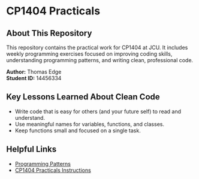 # CP1404 Practicals 

## About This Repository  
This repository contains the practical work for CP1404 at JCU. It includes weekly programming exercises focused on improving coding skills, understanding programming patterns, and writing clean, professional code.

**Author:** Thomas Edge  
**Student ID:** 14456334

## Key Lessons Learned About Clean Code  
- Write code that is easy for others (and your future self) to read and understand.  
- Use meaningful names for variables, functions, and classes.  
- Keep functions small and focused on a single task.

## Helpful Links  
- [Programming Patterns](https://github.com/CP1404/Starter/wiki/Programming-Patterns)  
- [CP1404 Practicals Instructions](https://github.com/CP1404/Practicals/tree/master)
